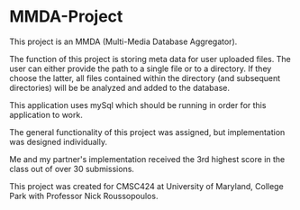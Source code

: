# MMDA-Project

This project is an MMDA (Multi-Media Database Aggregator).

The function of this project is storing meta data for user uploaded files. 
The user can either provide the path to a single file or to a directory.
If they choose the latter, all files contained within the directory
(and subsequent directories) will be be analyzed and added to the database.

This application uses mySql which should be running in order for this
application to work.

The general functionality of this project was assigned, but implementation was designed
individually.

Me and my partner's implementation received the 3rd highest score in the class out
of over 30 submissions.

This project was created for CMSC424 at University of Maryland, College Park
with Professor Nick Roussopoulos.
